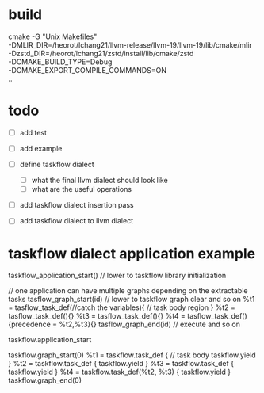 # build

cmake -G "Unix Makefiles" \
    -DMLIR_DIR=/heorot/lchang21/llvm-release/llvm-19/llvm-19/lib/cmake/mlir \
    -Dzstd_DIR=/heorot/lchang21/zstd/install/lib/cmake/zstd \
    -DCMAKE_BUILD_TYPE=Debug \
    -DCMAKE_EXPORT_COMPILE_COMMANDS=ON \
    ..


# todo

- [ ] add test
- [ ] add example
- [ ] define taskflow dialect
  - [ ] what the final llvm dialect should look like
  - [ ] what are the useful operations
- [ ] add taskflow dialect insertion pass
- [ ] add taskflow dialect to llvm dialect


# taskflow dialect application example

taskflow_application_start() // lower to taskflow library initialization

// one application can have multiple graphs depending on the extractable tasks
tasflow_graph_start(id) // lower to taskflow graph clear and so on
%t1 = tasflow_task_def(//catch the variables){ // task body region }
%t2 = tasflow_task_def(){}
%t3 = tasflow_task_def(){}
%t4 = tasflow_task_def(){precedence = %t2,%t3}{}
tasflow_graph_end(id) // execute and so on

taskflow.application_start

taskflow.graph_start(0)
%t1 = taskflow.task_def {
  // task body
  taskflow.yield
}
%t2 = taskflow.task_def {
  taskflow.yield
}
%t3 = taskflow.task_def {
  taskflow.yield
}
%t4 = taskflow.task_def(%t2, %t3) {
  taskflow.yield
}
taskflow.graph_end(0)